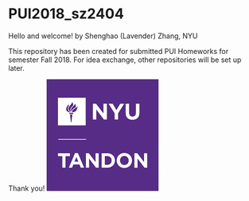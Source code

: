 # PUI2018_sz2404
Hello and welcome!
by Shenghao (Lavender) Zhang, NYU

This repository has been created for submitted PUI Homeworks for semester Fall 2018.
For idea exchange, other repositories will be set up later. 

Thank you!
![Screenshot](TandonLogo.png)

